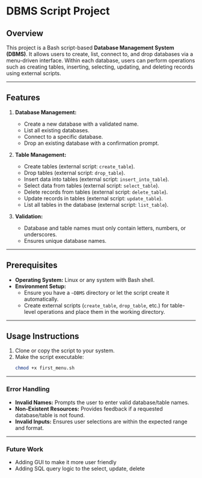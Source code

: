# DBMS Script Project

## Overview

This project is a Bash script-based **Database Management System (DBMS)**. It allows users to create, list, connect to, and drop databases via a menu-driven interface. Within each database, users can perform operations such as creating tables, inserting, selecting, updating, and deleting records using external scripts.

---

## Features

1. **Database Management:**
   - Create a new database with a validated name.
   - List all existing databases.
   - Connect to a specific database.
   - Drop an existing database with a confirmation prompt.

2. **Table Management:**
   - Create tables (external script: `create_table`).
   - Drop tables (external script: `drop_table`).
   - Insert data into tables (external script: `insert_into_table`).
   - Select data from tables (external script: `select_table`).
   - Delete records from tables (external script: `delete_table`).
   - Update records in tables (external script: `update_table`).
   - List all tables in the database (external script: `list_table`).

3. **Validation:**
   - Database and table names must only contain letters, numbers, or underscores.
   - Ensures unique database names.

---

## Prerequisites

- **Operating System:** Linux or any system with Bash shell.
- **Environment Setup:**
  - Ensure you have a `~DBMS` directory or let the script create it automatically.
  - Create external scripts (`create_table`, `drop_table`, etc.) for table-level operations and place them in the working directory.

---

## Usage Instructions

1. Clone or copy the script to your system.
2. Make the script executable:
   ```bash
   chmod +x first_menu.sh

---

### Error Handling
- **Invalid Names:** Prompts the user to enter valid database/table names.
- **Non-Existent Resources:** Provides feedback if a requested database/table is not found.
- **Invalid Inputs:** Ensures user selections are within the expected range and format.

---
### Future Work
- Adding GUI to make it more user friendly
- Adding SQL query logic to the select, update, delete



